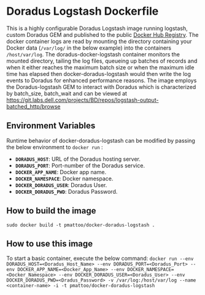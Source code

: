 # Doradus Logstash Dockerfile

This is a highly configurable Doradus Logstash image running logstash, custom Doradus GEM and published to the public <a href="https://registry.hub.docker.com/">Docker Hub Registry</a>.  The docker container logs are read by mounting the directory containing your Docker data (`/var/log/` in the below example) into the containers `/host/var/log`. The doradus-docker-logstash container monitors the mounted directory, tailing the log files, queueing up batches of records and when it either reaches the maximum batch size or when the maximum idle time has elapsed then docker-doradus-logstash would then write the log events to Doradus for enhanced performance reasons. The image employs the Doradus-logstash GEM to interact with Doradus which is characterized by batch_size, batch_wait and can be viewed at https://git.labs.dell.com/projects/BD/repos/logstash-output-batched_http/browse

## Environment Variables

Runtime behavior of docker-doradus-logstash can be modified by passing the below environment to `docker run` :

 * **`DORADUS_HOST`**: URL of the Doradus hosting server. 
 * **`DORADUS_PORT`**: Port-number of the Doradus service. 
 * **`DOCKER_APP_NAME`**: Docker app name. 
 * **`DOCKER_NAMESPACE`**: Docker namespace.  
 * **`DOCKER_DORADUS_USER`**: Doradus User.
 * **`DOCKER_DORADUS_PWD`**: Doradus Password.
 
## How to build the image

`sudo docker build -t pmattoo/docker-doradus-logstash .`

## How to use this image

To start a basic container, execute the below command:
`docker run --env DORADUS_HOST=<Doradus_Host_Name> --env DORADUS_PORT=<Doradus_Port> --env DOCKER_APP_NAME=<Docker_App_Name> --env DOCKER_NAMESPACE=<Docker_Namespace> --env DOCKER_DORADUS_USER=<Doradus_User> --env DOCKER_DORADUS_PWD=<Dradus_Password> -v /var/log:/host/var/log --name <container-name> -i -t pmattoo/docker-doradus-logstash`